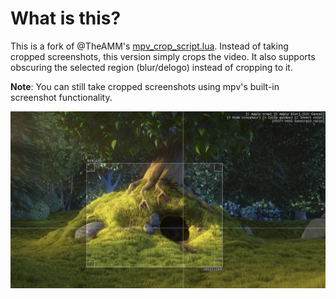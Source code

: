 # What is this?

This is a fork of @TheAMM's [mpv_crop_script.lua](https://github.com/TheAMM/mpv_crop_script). Instead of taking cropped screenshots, this version simply crops the video. It also supports obscuring the selected region (blur/delogo) instead of cropping to it.

**Note**: You can still take cropped screenshots using mpv's built-in screenshot functionality.

![screenshot](./docs/bbb_crop_guides_crosshair.jpg)
